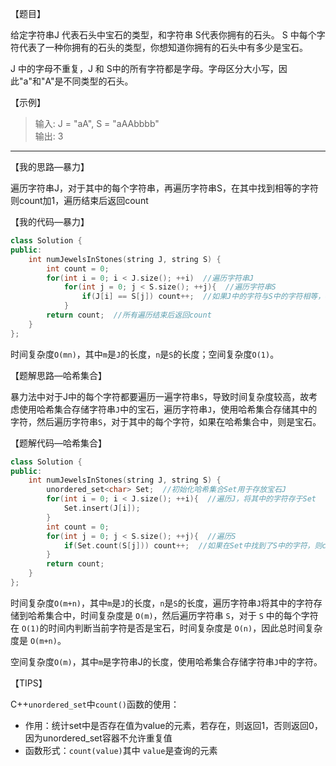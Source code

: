 【题目】

给定字符串J 代表石头中宝石的类型，和字符串 S代表你拥有的石头。 S 中每个字符代表了一种你拥有的石头的类型，你想知道你拥有的石头中有多少是宝石。

J 中的字母不重复，J 和 S中的所有字符都是字母。字母区分大小写，因此"a"和"A"是不同类型的石头。

【示例】

> 输入: J = "aA", S = "aAAbbbb"  
> 输出: 3

---

【我的思路—暴力】

遍历字符串J，对于其中的每个字符串，再遍历字符串S，在其中找到相等的字符则count加1，遍历结束后返回count

【我的代码—暴力】

```c++
class Solution {
public:
    int numJewelsInStones(string J, string S) {
        int count = 0;
        for(int i = 0; i < J.size(); ++i)  //遍历字符串J
            for(int j = 0; j < S.size(); ++j){  //遍历字符串S
                if(J[i] == S[j]) count++;  //如果J中的字符与S中的字符相等，count加1
            }
        return count;  //所有遍历结束后返回count
    }
};
```

时间复杂度`O(mn)`，其中`m`是`J`的长度，`n`是`S`的长度；空间复杂度`O(1)`。

【题解思路—哈希集合】

暴力法中对于J中的每个字符都要遍历一遍字符串`S`，导致时间复杂度较高，故考虑使用哈希集合存储字符串`J`中的宝石，遍历字符串`J`，使用哈希集合存储其中的字符，然后遍历字符串`S`，对于其中的每个字符，如果在哈希集合中，则是宝石。

【题解代码—哈希集合】

```c++
class Solution {
public:
    int numJewelsInStones(string J, string S) {
        unordered_set<char> Set;  //初始化哈希集合Set用于存放宝石J
        for(int i = 0; i < J.size(); ++i){  //遍历J，将其中的字符存于Set
            Set.insert(J[i]);
        }
        int count = 0;
        for(int j = 0; j < S.size(); ++j){  //遍历S
            if(Set.count(S[j])) count++;  //如果在Set中找到了S中的字符，则count加1
        }
        return count;
    }
};
```

时间复杂度`O(m+n)`，其中`m`是`J`的长度，`n`是`S`的长度，遍历字符串` J `将其中的字符存储到哈希集合中，时间复杂度是 `O(m)`，然后遍历字符串 `S`，对于 `S` 中的每个字符在 `O(1)`的时间内判断当前字符是否是宝石，时间复杂度是 `O(n)`，因此总时间复杂度是 `O(m+n)`。

空间复杂度`O(m)`，其中`m`是字符串J的长度，使用哈希集合存储字符串`J`中的字符。

【TIPS】

C++`unordered_set`中`count()`函数的使用：

* 作用：统计set中是否存在值为value的元素，若存在，则返回1，否则返回0，因为unordered_set容器不允许重复值
* 函数形式：`count(value)`其中 `value`是查询的元素

